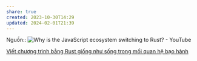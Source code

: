 ```yaml
---
share: true
created: 2023-10-30T14:29
updated: 2024-02-01T21:39
---
```


Nguồn:: ![Why is the JavaScript ecosystem switching to Rust? - YouTube](https://youtu.be/dZQMoEWe5uY?si=Rmr4RCwH5fSeQO2Z&t=1171)

[Viết chương trình bằng Rust giống như sống trong mối quan hệ bạo hành](./Vi%E1%BA%BFt%20ch%C6%B0%C6%A1ng%20tr%C3%ACnh%20b%E1%BA%B1ng%20Rust%20gi%E1%BB%91ng%20nh%C6%B0%20s%E1%BB%91ng%20trong%20m%E1%BB%91i%20quan%20h%E1%BB%87%20b%E1%BA%A1o%20h%C3%A0nh.md) 